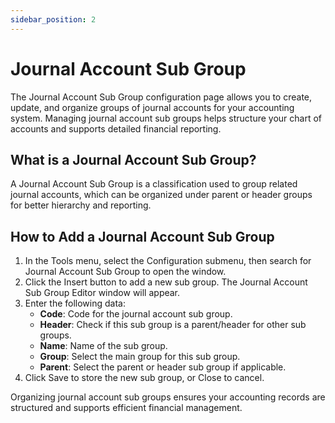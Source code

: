 ```yaml
---
sidebar_position: 2
---
```


# Journal Account Sub Group

The Journal Account Sub Group configuration page allows you to create, update, and organize groups of journal accounts for your accounting system. Managing journal account sub groups helps structure your chart of accounts and supports detailed financial reporting.

## What is a Journal Account Sub Group?

A Journal Account Sub Group is a classification used to group related journal accounts, which can be organized under parent or header groups for better hierarchy and reporting.

## How to Add a Journal Account Sub Group

1. In the Tools menu, select the Configuration submenu, then search for Journal Account Sub Group to open the window.
2. Click the Insert button to add a new sub group. The Journal Account Sub Group Editor window will appear.
3. Enter the following data:
   - **Code**: Code for the journal account sub group.
   - **Header**: Check if this sub group is a parent/header for other sub groups.
   - **Name**: Name of the sub group.
   - **Group**: Select the main group for this sub group.
   - **Parent**: Select the parent or header sub group if applicable.
4. Click Save to store the new sub group, or Close to cancel.

Organizing journal account sub groups ensures your accounting records are structured and supports efficient financial management.
